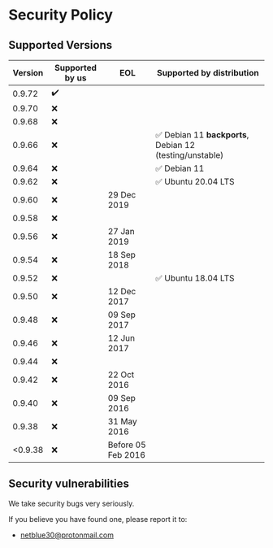 # Security Policy

## Supported Versions

| Version | Supported by us    | EOL                | Supported by distribution                                                         |
| ------- | ------------------ | ------------------ | --------------------------------------------------------------------------------- |
| 0.9.72  | :heavy_check_mark: |                    |                                                                                   |
| 0.9.70  | :x:                |                    |                                                                                   |
| 0.9.68  | :x:                |                    |                                                                                   |
| 0.9.66  | :x:                |                    | :white_check_mark: Debian 11 **backports**, Debian 12 (testing/unstable)          |
| 0.9.64  | :x:                |                    | :white_check_mark: Debian 11                                                      |
| 0.9.62  | :x:                |                    | :white_check_mark: Ubuntu 20.04 LTS                                               |
| 0.9.60  | :x:                | 29 Dec 2019        |                                                                                   |
| 0.9.58  | :x:                |                    |                                                                                   |
| 0.9.56  | :x:                | 27 Jan 2019        |                                                                                   |
| 0.9.54  | :x:                | 18 Sep 2018        |                                                                                   |
| 0.9.52  | :x:                |                    | :white_check_mark: Ubuntu 18.04 LTS                                               |
| 0.9.50  | :x:                | 12 Dec 2017        |                                                                                   |
| 0.9.48  | :x:                | 09 Sep 2017        |                                                                                   |
| 0.9.46  | :x:                | 12 Jun 2017        |                                                                                   |
| 0.9.44  | :x:                |                    |                                                                                   |
| 0.9.42  | :x:                | 22 Oct 2016        |                                                                                   |
| 0.9.40  | :x:                | 09 Sep 2016        |                                                                                   |
| 0.9.38  | :x:                | 31 May 2016        |                                                                                   |
| <0.9.38 | :x:                | Before 05 Feb 2016 |                                                                                   |

## Security vulnerabilities

We take security bugs very seriously.

If you believe you have found one, please report it to:

* <netblue30@protonmail.com>
